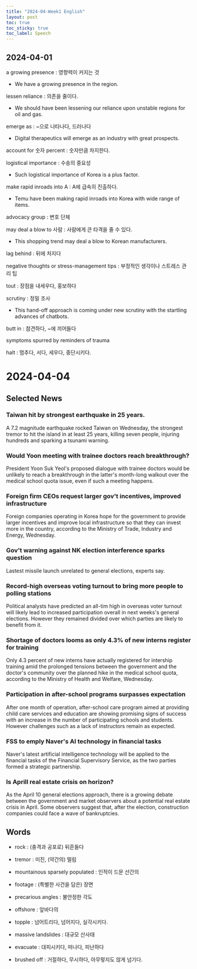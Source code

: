 ```yaml
---
title: "2024-04-Week1 English"
layout: post
toc: true
toc_sticky: true
toc_label: Speech
---
```


## 2024-04-01

a growing presence : 영향력이 커지는 것
- We have a growing presence in the region.

lessen reliance : 의존을 줄이다.
- We should have been lessening our reliance upon unstable regions for oil and gas.


emerge as : ~으로 나타나다, 드러나다
- Digital therapeutics will emerge as an industry with great prospects.

account for 숫자 percent : 숫자만큼 차지한다.

logistical importance : 수송의 중요성
- Such logistical importance of Korea is a plus factor.

make rapid inroads into A : A에 급속히 진출하다.
- Temu have been making rapid inroads into Korea with wide range of items.

advocacy group : 변호 단체


may deal a blow to 사람 : 사람에게 큰 타격을 줄 수 있다.
- This shopping trend may deal a blow to Korean manufacturers.

lag behind : 뒤에 처지다

negative thoughts or stress-management tips : 부정적인 생각이나 스트레스 관리 팁 


tout : 장점을 내세우다, 홍보하다

scrutiny : 정밀 조사
- This hand-off approach is coming under new scrutiny with the startling advances of chatbots.

butt in : 참견하다, ~에 끼어들다

symptoms spurred by reminders of trauma

halt : 멈추다, 서다, 세우다, 중단시키다.


# 2024-04-04

## Selected News

### Taiwan hit by strongest earthquake in 25 years.
A 7.2 magnitude earthquake rocked Taiwan on Wednesday, the strongest tremor to hit the island in at least 25 years, killing seven people, injuring hundreds and sparking a tsunami warning.

### Would Yoon meeting with trainee doctors reach breakthrough?
President Yoon Suk Yeol's proposed dialogue with trainee doctors would be unlikely to reach a breakthrough in the latter's month-long walkout over the medical school quota issue, even if such a meeting happens.

### Foreign firm CEOs request larger gov't incentives, improved infrastructure
Foreign companies operating in Korea hope for the government to provide larger incentives and improve local infrastructure so that they can invest more in the country, according to the Ministry of Trade, Industry and Energy, Wednesday.

### Gov't warning against NK election interference sparks question
Lastest missile launch unrelated to general elections, experts say.

### Record-high overseas voting turnout to bring more people to polling stations
Political analysts have predicted an all-tim high in overseas voter turnout will likely lead to increased participation overall in next weeks's general elections. However they remained divided over which parties are likely to benefit from it.

### Shortage of doctors looms as only 4.3% of new interns register for training
Only 4.3 percent of new interns have actually registered for intership training amid the prolonged tensions between the government and the doctor's community over the planned hike in the medical school quota, according to the Ministry of Health and Welfare, Wednesday.

### Participation in after-school programs surpasses expectation
After one month of operation, after-school care program aimed at providing child care services and education are showing promising signs of success with an increase in the number of participating schools and students. However challenges such as a lack of instructors remain as expected.

### FSS to emply Naver's AI technology in financial tasks
Naver's latest artificial intelligence technology will be applied to the financial tasks of the Financial Supervisory Service, as the two parties formed a strategic partnership.

### Is Aprill real estate crisis on horizon?
As the April 10 general elections approach, there is a growing debate between the government and market observers about a potential real estate crisis in April. Some observers suggest that, after the election, construction companies could face a wave of bankruptcies.


## Words
- rock : (충격과 공포로) 뒤흔들다

- tremor : 미진, (약간의) 떨림

- mountainous sparsely populated : 인적이 드문 산간의

- footage : (특별한 사건을 담은) 장면

- precarious angles : 불안정한 각도

- offshore : 앞바다의

- topple : 넘어트리다, 넘어지다, 실각시키다.

- massive landslides : 대규모 산사태

- evacuate : 대피시키다, 떠나다, 피난하다

- brushed off : 거절하다, 무시하다, 아무렇지도 않게 넘기다.